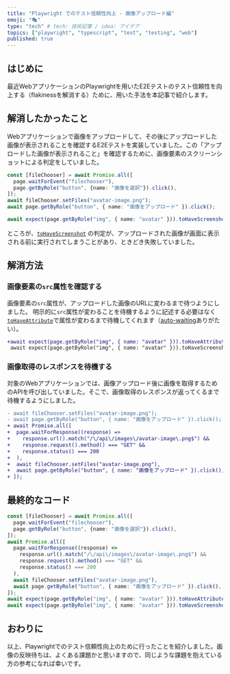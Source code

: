 ```yaml
---
title: "Playwright でのテスト信頼性向上 - 画像アップロード編"
emoji: "🎭"
type: "tech" # tech: 技術記事 / idea: アイデア
topics: ["playwright", "typescript", "test", "testing", "web"]
published: true
---
```


## はじめに

最近WebアプリケーションのPlaywrightを用いたE2Eテストのテスト信頼性を向上する（flakinessを解消する）ために、用いた手法を本記事で紹介します。

## 解消したかったこと

Webアプリケーションで画像をアップロードして、その後にアップロードした画像が表示されることを確認するE2Eテストを実装していました。この「アップロードした画像が表示されること」を確認するために、画像要素のスクリーンショットによる判定をしていました。

```typescript
const [fileChooser] = await Promise.all([
  page.waitForEvent("filechooser"),
  page.getByRole("button", {name: "画像を選択"}).click(),
]);
await fileChooser.setFiles("avatar-image.png");
await page.getByRole("button", { name: "画像をアップロード" }).click();

await expect(page.getByRole("img", { name: "avatar" })).toHaveScreenshot("expected-image.png");
```

ところが、[`toHaveScreenshot`](https://playwright.dev/docs/api/class-locatorassertions#locator-assertions-to-have-screenshot-1) の判定が、アップロードされた画像が画面に表示される前に実行されてしまうことがあり、ときどき失敗していました。

## 解消方法

### 画像要素の`src`属性を確認する

画像要素の`src`属性が、アップロードした画像のURLに変わるまで待つようにしました。
明示的に`src`属性が変わることを待機するように記述する必要はなく[`toHaveAttribute`](https://playwright.dev/docs/api/class-locatorassertions#locator-assertions-to-have-attribute)で属性が変わるまで待機してくれます（[auto-waiting](https://playwright.dev/docs/actionability#assertions)ありがたい）。

```diff typescript
+await expect(page.getByRole("img", { name: "avatar" })).toHaveAttribute("src", /avatar-image\.png$/);
 await expect(page.getByRole("img", { name: "avatar" })).toHaveScreenshot("expected-image.png");
```

### 画像取得のレスポンスを待機する

対象のWebアプリケーションでは、画像アップロード後に画像を取得するためのAPIを呼び出していました。そこで、画像取得のレスポンスが返ってくるまで待機するようにしました。

```diff typescript
- await fileChooser.setFiles("avatar-image.png");
- await page.getByRole("button", { name: "画像をアップロード" }).click();
+ await Promise.all([
+  page.waitForResponse((response) =>
+    response.url().match("/\/api\/images\/avatar-image\.png$") &&
+    response.request().method() === "GET" &&
+    response.status() === 200
+  ),
+  await fileChooser.setFiles("avatar-image.png"),
+  await page.getByRole("button", { name: "画像をアップロード" }).click(),
+ ]);
```

## 最終的なコード

```typescript
const [fileChooser] = await Promise.all([
  page.waitForEvent("filechooser"),
  page.getByRole("button", {name: "画像を選択"}).click(),
]);
await Promise.all([
  page.waitForResponse((response) =>
    response.url().match("/\/api\/images\/avatar-image\.png$") &&
    response.request().method() === "GET" &&
    response.status() === 200
  ),
  await fileChooser.setFiles("avatar-image.png"),
  await page.getByRole("button", { name: "画像をアップロード" }).click(),
]);
await expect(page.getByRole("img", { name: "avatar" })).toHaveAttribute("src", /avatar-image\.png$/);
await expect(page.getByRole("img", { name: "avatar" })).toHaveScreenshot("expected-image.png");
```

## おわりに

以上、Playwrightでのテスト信頼性向上のために行ったことを紹介しました。画像の反映待ちは、よくある課題かと思いますので、同じような課題を抱えている方の参考になれば幸いです。

<!-- qiita article id: d3d9b9ad0c30f5ae7486 -->
